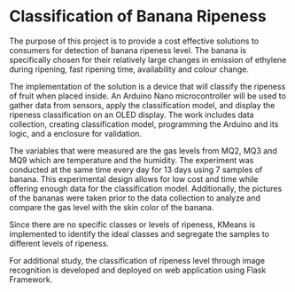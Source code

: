 # Classification of Banana Ripeness 
The purpose of this project is to provide a cost effective solutions to consumers for detection of banana ripeness level. The banana is specifically chosen for their relatively large changes in emission of ethylene during ripening, fast ripening time, availability and colour change. 

The implementation of the solution is a device that will classify the ripeness of fruit when placed inside.  An Arduino Nano microcontroller will be used to gather data from sensors, apply the classification model, and display the ripeness classification on an OLED display. The work includes data collection, creating classification model, programming the Arduino and its logic, and a enclosure for validation.

The variables that were measured are the gas levels from MQ2, MQ3 and MQ9 which are temperature and the humidity. The experiment was conducted at the same time every day for 13 days using 7 samples of banana. This experimental design allows for low cost and time while offering enough data for the classification model.  Additionally, the pictures of the bananas were taken prior to the data collection to analyze and compare the gas level with the skin color of the banana. 

Since there are no specific classes or levels of ripeness, KMeans is implemented to identify the ideal classes and segregate the samples to different levels of ripeness. 

For additional study, the classification of ripeness level through image recognition is developed and deployed on web application using Flask Framework. 
